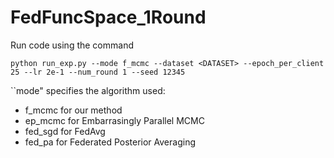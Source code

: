 # FedFuncSpace_1Round

Run code using the command

```
python run_exp.py --mode f_mcmc --dataset <DATASET> --epoch_per_client 25 --lr 2e-1 --num_round 1 --seed 12345
```

``mode" specifies the algorithm used:
- f_mcmc for our method
- ep_mcmc for Embarrasingly Parallel MCMC
- fed_sgd for FedAvg
- fed_pa for Federated Posterior Averaging
